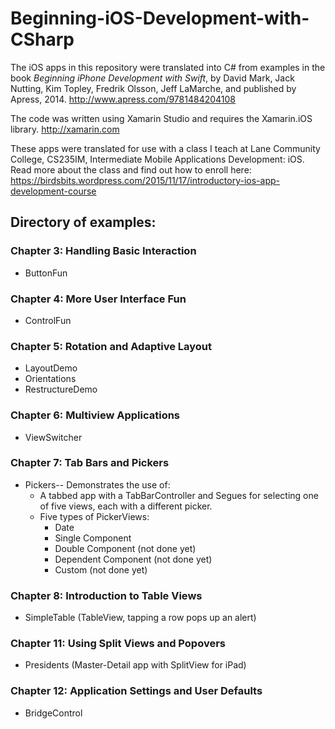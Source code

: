# Beginning-iOS-Development-with-CSharp
The iOS apps in this repository were translated into C# from examples in the book *Beginning iPhone Development with Swift*,
by David Mark, Jack Nutting, Kim Topley, Fredrik Olsson, Jeff LaMarche, and published by Apress, 2014. http://www.apress.com/9781484204108

The code was written using Xamarin Studio and requires the Xamarin.iOS library.  http://xamarin.com

These apps were translated for use with a class I teach at Lane Community College,
CS235IM, Intermediate Mobile Applications Development: iOS.
Read more about the class and find out how to enroll here:
https://birdsbits.wordpress.com/2015/11/17/introductory-ios-app-development-course

## Directory of examples:
### Chapter 3: Handling Basic Interaction
- ButtonFun

### Chapter 4: More User Interface Fun
- ControlFun

### Chapter 5: Rotation and Adaptive Layout
- LayoutDemo
- Orientations
- RestructureDemo

### Chapter 6: Multiview Applications
- ViewSwitcher

### Chapter 7: Tab Bars and Pickers
- Pickers-- Demonstrates the use of:
  - A tabbed app with a TabBarController and Segues for selecting one of five views, each with a different picker.
  - Five types of PickerViews:
      - Date
      - Single Component
      - Double Component (not done yet)
      - Dependent Component (not done yet)
      - Custom (not done yet)

### Chapter 8: Introduction to Table Views
- SimpleTable (TableView, tapping a row pops up an alert)

### Chapter 11: Using Split Views and Popovers
- Presidents (Master-Detail app with SplitView for iPad)

### Chapter 12: Application Settings and User Defaults
- BridgeControl
